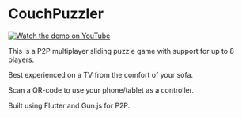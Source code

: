 # CouchPuzzler

[![Watch the demo on YouTube](https://img.youtube.com/vi/6T14xsYqE7M/0.jpg)](https://www.youtube.com/watch?v=6T14xsYqE7M)

This is a P2P multiplayer sliding puzzle game with support for up to 8 players.

Best experienced on a TV from the comfort of your sofa.

Scan a QR-code to use your phone/tablet as a controller.


Built using Flutter and Gun.js for P2P.
